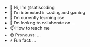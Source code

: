 - 👋 Hi, I’m @satiscoding
- 👀 I’m interested in coding and gaming
- 🌱 I’m currently learning cse
- 💞️ I’m looking to collaborate on ...
- 📫 How to reach me 
- 😄 Pronouns: ...
- ⚡ Fun fact: ...

<!---
satiscoding/satiscoding is a ✨ special ✨ repository because its `README.md` (this file) appears on your GitHub profile.
You can click the Preview link to take a look at your changes.
--->
